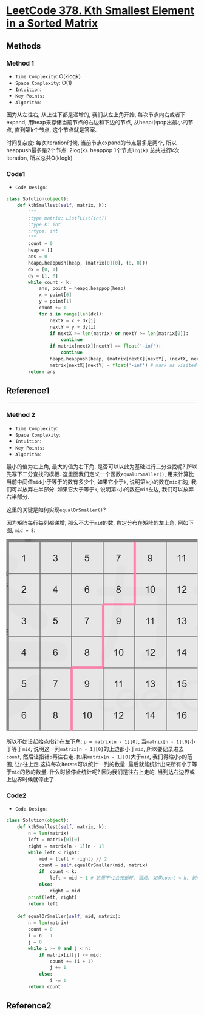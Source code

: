 # [LeetCode 378. Kth Smallest Element in a Sorted Matrix](https://leetcode.cn/problems/kth-smallest-element-in-a-sorted-matrix/description/?utm_source=LCUS&utm_medium=ip_redirect&utm_campaign=transfer2china)

## Methods

### Method 1

* `Time Complexity`: O(klogk)
* `Space Complexity`: O(1)
* `Intuition`:
* `Key Points`:
* `Algorithm`:

因为从左往右, 从上往下都是递增的, 我们从左上角开始, 每次节点向右或者下expand, 用heap来存储当前节点的右边和下边的节点, 从heap中pop出最小的节点, 直到第k个节点, 这个节点就是答案.

时间复杂度:
每次iteration时候, 当前节点expand的节点最多是两个, 所以heappush最多是2个节点: 2log(k). heappop 1个节点`log(k)`
总共进行k次iteration, 所以总共O(klogk)

### Code1

* `Code Design`:

```python
class Solution(object):
    def kthSmallest(self, matrix, k):
        """
        :type matrix: List[List[int]]
        :type k: int
        :rtype: int
        """
        count = 0
        heap = []
        ans = 0
        heapq.heappush(heap, (matrix[0][0], (0, 0)))
        dx = [0, 1]
        dy = [1, 0]
        while count < k:
            ans, point = heapq.heappop(heap)
            x = point[0]
            y = point[1]
            count += 1
            for i in range(len(dx)):
                nextX = x + dx[i]
                nextY = y + dy[i]
                if nextX >= len(matrix) or nextY >= len(matrix[0]):
                    continue
                if matrix[nextX][nextY] == float('-inf'):
                    continue
                heapq.heappush(heap, (matrix[nextX][nextY], (nextX, nextY)))
                matrix[nextX][nextY] = float('-inf') # mark as visited
        return ans
```

## Reference1

----------------------

### Method 2

* `Time Complexity`: 
* `Space Complexity`:
* `Intuition`:
* `Key Points`:
* `Algorithm`:

最小的值为左上角, 最大的值为右下角, 是否可以以此为基础进行二分查找呢? 所以先写下二分查找的模板. 这里面我们定义一个函数`equalOrSmaller()`, 用来计算比当前中间值`mid`小于等于的数有多少个, 如果它小于`k`, 说明第`k`小的数在`mid`右边, 我们可以放弃左半部分. 如果它大于等于`k`, 说明第`k`小的数在`mid`左边, 我们可以放弃右半部分.

这里的关键是如何实现`equalOrSmaller()`?

因为矩阵每行每列都递增, 那么不大于`mid`的数, 肯定分布在矩阵的左上角. 例如下图, `mid = 8`:

![164](/Image/164.png)

所以不妨设起始点指针在左下角: `p = matrix[n - 1][0]`, 当`matrix[n - 1][0]`小于等于`mid`, 说明这一列`matrix[n - 1][0]`的上边都小于`mid`, 所以要记录进去`count`, 然后让指针`p`再往右走. 如果`matrix[n - 1][0]`大于`mid`, 我们得缩小`p`的范围, 让`p`往上走.这样每次iterate可以统计一列的数量. 最后就能统计出来所有小于等于`mid`的数的数量. 什么时候停止统计呢? 因为我们是往右上走的, 当到达右边界或上边界时候就停止了.

### Code2

* `Code Design`:

```python
class Solution(object):
    def kthSmallest(self, matrix, k):
        n = len(matrix)
        left = matrix[0][0]
        right = matrix[n - 1][n - 1]
        while left < right:
            mid = (left + right) // 2
            count = self.equalOrSmaller(mid, matrix)
            if  count < k:
                left = mid + 1 # 这里不+1会死循环, 很烦. 如果count < k, 说明 kth element一定在mid右边, 所以left = mid + 1
            else:
                right = mid
        print(left, right)
        return left

    def equalOrSmaller(self, mid, matrix):
        n = len(matrix)
        count = 0
        i = n - 1
        j = 0
        while i >= 0 and j < n:
            if matrix[i][j] <= mid:
                count += (i + 1)
                j += 1
            else:
                i -= 1
        return count

```

## Reference2


